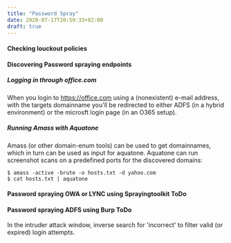 ```yaml
---
title: "Password Spray"
date: 2020-07-17T20:59:33+02:00
draft: true
---
```


#### Checking louckout policies

#### Discovering Password spraying endpoints

##### Logging in through office.com
When you login to https://office.com using a (nonexistent) e-mail address, with the targets domainname you'll be redirected to either ADFS (in a hybrid environment) or the microsft login page (in an O365 setup).

##### Running Amass with Aquatone
Amass (or other domain-enum tools) can be used to get domainnames, which in turn can be used as input for aquatone. Aquatone can run screenshot scans on a predefined ports for the discovered domains:

```
$ amass -active -brute -o hosts.txt -d yahoo.com
$ cat hosts.txt | aquatone
```

#### Password spraying OWA or LYNC using Sprayingtoolkit ToDo


#### Password spraying ADFS using Burp ToDo

In the intruder attack window, inverse search for 'incorrect' to filter valid (or expired) login attempts.